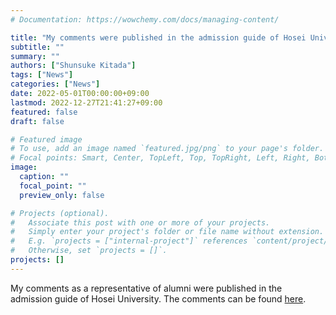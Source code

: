 ```yaml
---
# Documentation: https://wowchemy.com/docs/managing-content/

title: "My comments were published in the admission guide of Hosei University"
subtitle: ""
summary: ""
authors: ["Shunsuke Kitada"]
tags: ["News"]
categories: ["News"]
date: 2022-05-01T00:00:00+09:00
lastmod: 2022-12-27T21:41:27+09:00
featured: false
draft: false

# Featured image
# To use, add an image named `featured.jpg/png` to your page's folder.
# Focal points: Smart, Center, TopLeft, Top, TopRight, Left, Right, BottomLeft, Bottom, BottomRight.
image:
  caption: ""
  focal_point: ""
  preview_only: false

# Projects (optional).
#   Associate this post with one or more of your projects.
#   Simply enter your project's folder or file name without extension.
#   E.g. `projects = ["internal-project"]` references `content/project/deep-learning/index.md`.
#   Otherwise, set `projects = []`.
projects: []
---
```


My comments as a representative of alumni were published in the admission guide of Hosei University.
The comments can be found [here](/post/hosei-university-graduate-school-admission-guide-2023/).
